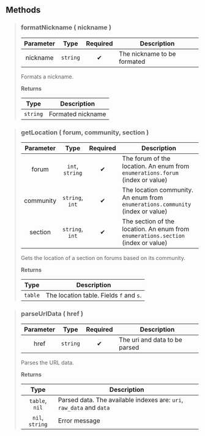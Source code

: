 ## Methods
>### formatNickname ( nickname )
>| Parameter | Type | Required | Description |
>| :-: | :-: | :-: | - |
>| nickname | `string` | ✔ | The nickname to be formated |
>
>Formats a nickname.
>
>**Returns**
>
>| Type | Description |
>| :-: | - |
>| `string` | Formated nickname |
>


>### getLocation ( forum, community, section )
>| Parameter | Type | Required | Description |
>| :-: | :-: | :-: | - |
>| forum | `int`, `string` | ✔ | The forum of the location. An enum from `enumerations.forum` (index or value) |
>| community | `string`, `int` | ✔ | The location community. An enum from `enumerations.community` (index or value) |
>| section | `string`, `int` | ✔ | The section of the location. An enum from `enumerations.section` (index or value) |
>
>Gets the location of a section on forums based on its community.
>
>**Returns**
>
>| Type | Description |
>| :-: | - |
>| `table` | The location table. Fields `f` and `s`. |
>


>### parseUrlData ( href )
>| Parameter | Type | Required | Description |
>| :-: | :-: | :-: | - |
>| href | `string` | ✔ | The uri and data to be parsed |
>
>Parses the URL data.
>
>**Returns**
>
>| Type | Description |
>| :-: | - |
>| `table`, `nil` | Parsed data. The available indexes are: `uri`, `raw_data` and `data` |
>| `nil`, `string` | Error message |
>
